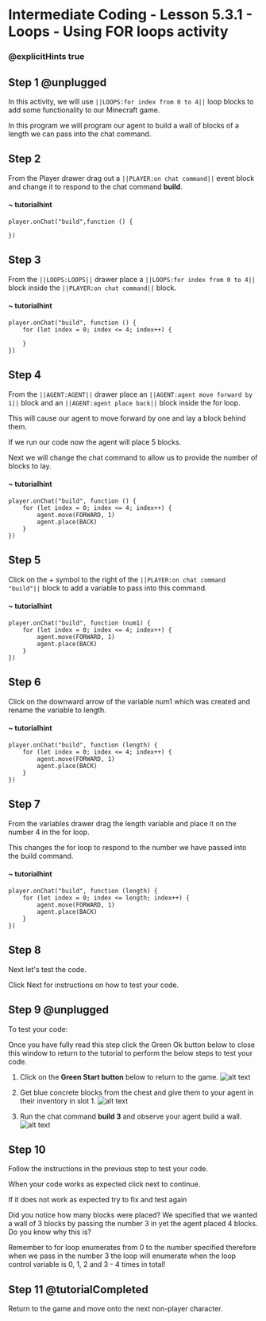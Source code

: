 # Intermediate Coding - Lesson 5.3.1 - Loops - Using FOR loops activity

### @explicitHints true

## Step 1 @unplugged
In this activity, we will use ``||LOOPS:for index from 0 to 4||`` loop blocks to add some functionality to our Minecraft game.

In this program we will program our agent to build a wall of blocks of a length we can pass into the chat command.

## Step 2
From the Player drawer drag out a ``||PLAYER:on chat command||`` event block and change it to respond to the chat command **build**.
#### ~ tutorialhint
```blocks
player.onChat("build",function () {
 
})
```
## Step 3
From the ``||LOOPS:LOOPS||`` drawer place a ``||LOOPS:for index from 0 to 4||`` block inside the ``||PLAYER:on chat command||`` block.
#### ~ tutorialhint
```blocks 
player.onChat("build", function () {
    for (let index = 0; index <= 4; index++) {
    	
    }
})
```

## Step 4
From the ``||AGENT:AGENT||`` drawer place an ``||AGENT:agent move forward by 1||`` block and an ``||AGENT:agent place back||``  block inside the for loop.

This will cause our agent to move forward by one and lay a block behind them.

If we run our code now the agent will place 5 blocks.

Next we will change the chat command to allow us to provide the number of blocks to lay.
#### ~ tutorialhint
```blocks 
player.onChat("build", function () {
    for (let index = 0; index <= 4; index++) {
        agent.move(FORWARD, 1)
        agent.place(BACK)
    }
})
```

## Step 5
Click on the + symbol to the right of the ``||PLAYER:on chat command "build"||`` block to add a variable to pass into this command.
#### ~ tutorialhint
```blocks 
player.onChat("build", function (num1) {
    for (let index = 0; index <= 4; index++) {
        agent.move(FORWARD, 1)
        agent.place(BACK)
    }
})
```

## Step 6
Click on the downward arrow of the variable num1 which was created and rename the variable to length.

#### ~ tutorialhint
```blocks 
player.onChat("build", function (length) {
    for (let index = 0; index <= 4; index++) {
        agent.move(FORWARD, 1)
        agent.place(BACK)
    }
})
```

## Step 7
From the variables drawer drag the length variable and place it on the number 4 in the for loop.

This changes the for loop to respond to the number we have passed into the build command.

#### ~ tutorialhint
```blocks 
player.onChat("build", function (length) {
    for (let index = 0; index <= length; index++) {
        agent.move(FORWARD, 1)
        agent.place(BACK)
    }
})
```

## Step 8
Next let's test the code.

Click Next for instructions on how to test your code.

## Step 9 @unplugged
To test your code:

Once you have fully read this step click the Green Ok button below to close this window to return to the tutorial to perform the below steps to test your code.

1. Click on the **Green Start button** below to return to the game.
![alt text](https://intermediatev3.codingcredentials.com/Lesson2/2.1.1/images/2.jpg?raw=true "Start")


2. Get blue concrete blocks from the chest and give them to your agent in their inventory in slot 1.
![alt text](https://intermediatev3.codingcredentials.com/Lesson5/5.3.1/images/1.jpg?raw=true "FOR")


3. Run the chat command **build 3** and observe your agent build a wall.
![alt text](https://intermediatev3.codingcredentials.com/Lesson5/5.3.1/images/2.jpg?raw=true "FOR")

## Step 10
Follow the instructions in the previous step to test your code.

When your code works as expected click next to continue.

If it does not work as expected try to fix and test again

Did you notice how many blocks were placed? We specified that we wanted a wall of 3 blocks by passing the number 3 in yet the agent placed 4 blocks. Do you know why this is?

Remember to for loop enumerates from 0 to the number specified therefore when we pass in the number 3 the loop will enumerate when the loop control variable is 0, 1, 2 and 3 - 4 times in total!

## Step 11 @tutorialCompleted
Return to the game and move onto the next non-player character.